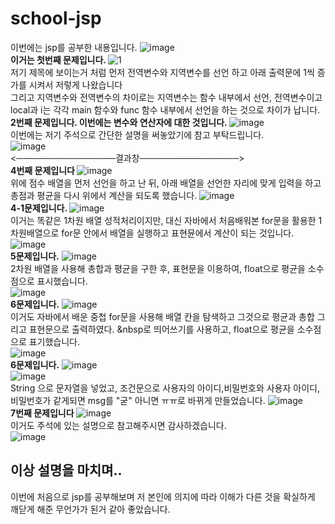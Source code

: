 # school-jsp
이번에는 jsp를 공부한 내용입니다. 
![image](https://user-images.githubusercontent.com/102115231/170399380-f2116cee-0068-4f4c-a60b-973255d65a80.png) <br>
<b>이거는 첫번째 문제입니다. </b>
![1](https://user-images.githubusercontent.com/102115231/170397567-e23edbdc-0b8e-4e71-8faf-390a7ccd134b.JPG) <br>
저기 제목에 보이는거 처럼 먼저 전역변수와 지역변수를 선언 하고 아래 출력문에 1씩 증가를 시켜서 저렇게 나왔습니다 <br>
그리고 지역변수와 전역변수의 차이로는 지역변수는 함수 내부에서 선언, 전역변수이고 local과 i는 각각 main 함수와 func 함수 내부에서 선언을 하는 것으로 차이가 납니다. <br>
<b>2번째 문제입니다. 이번에는 변수와 연산자에 대한 것입니다. </b>
![image](https://user-images.githubusercontent.com/102115231/170399579-f3fa2068-674d-430d-aab1-da45de7f30f2.png) <br>
이번에는 저기 주석으로 간단한 설명을 써놓았기에 참고 부탁드립니다. <br>
![image](https://user-images.githubusercontent.com/102115231/170402785-7b46ffe4-d36d-486d-ad4c-6f04dc616e23.png)
 <br>
<────────────────결과창────────────────> <br>
<b>4번째 문제입니다 </b>
![image](https://user-images.githubusercontent.com/102115231/170402504-996054a6-917f-466e-ae30-c46980a7ab2a.png) <br>
 위에 점수 배열을 먼저 선언을 하고 난 뒤, 아래 배열을 선언한 자리에 맞게 입력을 하고 총점과 평균을 다시 위에서 계산을 되도록 했습니다.
![image](https://user-images.githubusercontent.com/102115231/170402856-4ed8c524-056e-4f30-889e-3095aea4ef95.png) <br>
  <b> 4-1문제입니다. </b>
![image](https://user-images.githubusercontent.com/102115231/170403507-d309953b-7f5b-4905-aa24-79944e128561.png) <br>
 이거는 똑같은 1차원 배열 성적처리이지만, 대신 자바에서 처음배워본 for문을 활용한 1차원배열으로 for문 안에서 배열을 실행하고 표현뮨에서 계산이 되는 것입니다. <br>
  ![image](https://user-images.githubusercontent.com/102115231/170404137-793d8885-5eeb-4886-808e-5f66b5f7b88c.png) <br>
  <b>5문제입니다.</b>
  ![image](https://user-images.githubusercontent.com/102115231/170404443-286f4b0d-71ea-4ab6-9919-12f1ae4cefee.png) <br>
  2차원 배열을 사용해 총합과 평균을 구한 후, 표현문을 이용하여, float으로 평균을 소수점으로 표시했습니다. <br>
  ![image](https://user-images.githubusercontent.com/102115231/170404495-c8f204e3-86ac-4e41-8614-68144310dad7.png) <br>
<b>6문제입니다.</b>
![image](https://user-images.githubusercontent.com/102115231/170404665-99a6cb1e-d4d2-435a-81d9-7d81608904d3.png) <br>
이거도 자바에서 배운 중첩 for문을 사용해 배열 칸을 탐색하고 그것으로 평균과 총합 그리고 표현문으로 출력하였다. &nbsp로 띄어쓰기를 사용하고, float으로 평균을 소수점으로 표기했습니다.<br>
![image](https://user-images.githubusercontent.com/102115231/170404811-de9b8275-8316-47f8-a187-ca7a65bcd608.png)<br>
  <b>6문제입니다.</b>
  ![image](https://user-images.githubusercontent.com/102115231/170405184-6134f675-2829-4e03-a904-87d4213da0cb.png)<br>
  ![image](https://user-images.githubusercontent.com/102115231/170405223-13bb30eb-1044-4b12-8360-8e91757fdf62.png)<br>
  String 으로 문자열을 넣었고, 조건문으로 사용자의 아이디,비밀번호와 사용자 아이디,비밀번호가 같게되면 msg를 "굳"  아니면 ㅠㅠ로 바뀌게 만들었습니다.
  ![image](https://user-images.githubusercontent.com/102115231/170405308-5fc06359-fb39-4599-9955-d6abf71b0862.png) <br>
  <b>7번째 문제입니다 </b>
 ![image](https://user-images.githubusercontent.com/102115231/170406332-bf0435b3-0d71-4a93-ad97-185e68525085.png)  <br>
 이거도 주석에 있는 설명으로 참고해주시면 감사하겠습니다.<br>
 ![image](https://user-images.githubusercontent.com/102115231/170406490-9db1b0dc-2b7a-4c1c-ba77-f02fbb6ac039.png) <br>
<h2>이상 설명을 마치며..</h2>
  이번에 처음으로 jsp를 공부해보며 저 본인에 의지에 따라 이해가 다른 것을 확실하게 깨닫게 해준 무언가가 된거 같아 좋았습니다.  

  
  


  


